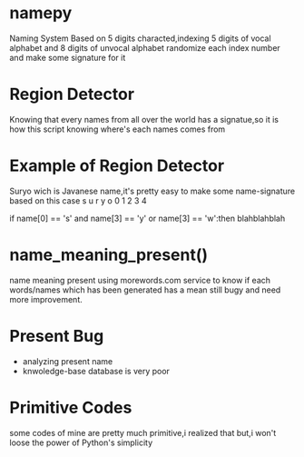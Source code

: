 # namepy
Naming System Based on 5 digits characted,indexing 5 digits of vocal alphabet and 8 digits of unvocal alphabet
randomize each index number and make some signature for it

# Region Detector

Knowing that every names from all over the world has a signatue,so it is how this script knowing where's each names comes from

# Example of Region Detector

Suryo wich is Javanese name,it's pretty easy to make some name-signature based on this case
s u r y o
0 1 2 3 4 

if name[0] == 's' and name[3] == 'y' or name[3] == 'w':then blahblahblah

# name_meaning_present() 
name meaning present using morewords.com service to know if each words/names which has been generated has a mean
still bugy and need more improvement.

# Present Bug 

- analyzing present name 
- knwoledge-base database is very poor

# Primitive Codes 
some codes of mine are pretty much primitive,i realized that
but,i won't loose the power of Python's simplicity





